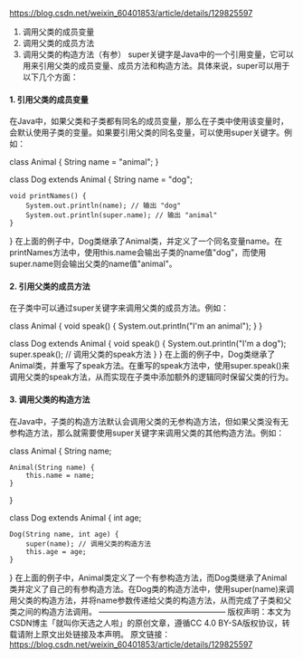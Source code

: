 https://blog.csdn.net/weixin_60401853/article/details/129825597

1. 调用父类的成员变量
2. 调用父类的成员方法
3. 调用父类的构造方法（有参）
super关键字是Java中的一个引用变量，它可以用来引用父类的成员变量、成员方法和构造方法。具体来说，super可以用于以下几个方面：

#### 1. 引用父类的成员变量
在Java中，如果父类和子类都有同名的成员变量，那么在子类中使用该变量时，会默认使用子类的变量。如果要引用父类的同名变量，可以使用super关键字。例如：

class Animal {
    String name = "animal";
}
 
class Dog extends Animal {
    String name = "dog";
 
    void printNames() {
        System.out.println(name); // 输出 "dog"
        System.out.println(super.name); // 输出 "animal"
    }
}
在上面的例子中，Dog类继承了Animal类，并定义了一个同名变量name。在printNames方法中，使用this.name会输出子类的name值"dog"，而使用super.name则会输出父类的name值"animal"。

#### 2. 引用父类的成员方法
在子类中可以通过super关键字来调用父类的成员方法。例如：

class Animal {
    void speak() {
        System.out.println("I'm an animal");
    }
}
 
class Dog extends Animal {
    void speak() {
        System.out.println("I'm a dog");
        super.speak(); // 调用父类的speak方法
    }
}
在上面的例子中，Dog类继承了Animal类，并重写了speak方法。在重写的speak方法中，使用super.speak()来调用父类的speak方法，从而实现在子类中添加额外的逻辑同时保留父类的行为。

#### 3. 调用父类的构造方法
在Java中，子类的构造方法默认会调用父类的无参构造方法，但如果父类没有无参构造方法，那么就需要使用super关键字来调用父类的其他构造方法。例如：

class Animal {
    String name;
 
    Animal(String name) {
        this.name = name;
    }
}
 
class Dog extends Animal {
    int age;
 
    Dog(String name, int age) {
        super(name); // 调用父类的构造方法
        this.age = age;
    }
}
在上面的例子中，Animal类定义了一个有参构造方法，而Dog类继承了Animal类并定义了自己的有参构造方法。在Dog类的构造方法中，使用super(name)来调用父类的构造方法，并将name参数传递给父类的构造方法，从而完成了子类和父类之间的构造方法调用。
————————————————
版权声明：本文为CSDN博主「就叫你天选之人啦」的原创文章，遵循CC 4.0 BY-SA版权协议，转载请附上原文出处链接及本声明。
原文链接：https://blog.csdn.net/weixin_60401853/article/details/129825597